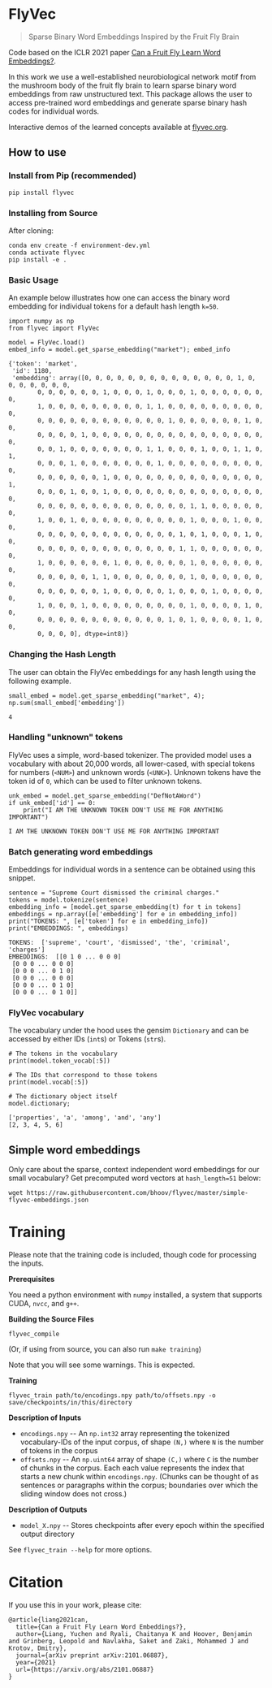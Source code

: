 # FlyVec
> Sparse Binary Word Embeddings Inspired by the Fruit Fly Brain


Code based on the ICLR 2021 paper [Can a Fruit Fly Learn Word Embeddings?](https://arxiv.org/abs/2101.06887).

In this work we use a well-established neurobiological network motif from the mushroom body of the fruit fly brain to learn sparse binary word embeddings from raw unstructured text. This package allows the user to access pre-trained word embeddings and generate sparse binary hash codes for individual words. 

Interactive demos of the learned concepts available at [flyvec.org](http://flyvec.org).

## How to use

### Install from Pip (recommended)

`pip install flyvec`

### Installing from Source

After cloning:

```
conda env create -f environment-dev.yml
conda activate flyvec
pip install -e .
```

### Basic Usage
An example below illustrates how one can access the binary word embedding for individual tokens for a default hash length `k=50`. 

```
import numpy as np
from flyvec import FlyVec

model = FlyVec.load()
embed_info = model.get_sparse_embedding("market"); embed_info
```




    {'token': 'market',
     'id': 1180,
     'embedding': array([0, 0, 0, 0, 0, 0, 0, 0, 0, 0, 0, 0, 0, 0, 1, 0, 0, 0, 0, 0, 0, 0,
            0, 0, 0, 0, 0, 0, 1, 0, 0, 0, 1, 0, 0, 0, 1, 0, 0, 0, 0, 0, 0, 0,
            1, 0, 0, 0, 0, 0, 0, 0, 0, 0, 1, 1, 0, 0, 0, 0, 0, 0, 0, 0, 0, 0,
            0, 0, 0, 0, 0, 0, 0, 0, 0, 0, 0, 0, 1, 0, 0, 0, 0, 0, 0, 1, 0, 0,
            0, 0, 0, 0, 1, 0, 0, 0, 0, 0, 0, 0, 0, 0, 0, 0, 0, 0, 0, 0, 0, 0,
            0, 0, 1, 0, 0, 0, 0, 0, 0, 0, 1, 1, 0, 0, 0, 1, 0, 0, 1, 1, 0, 1,
            0, 0, 0, 1, 0, 0, 0, 0, 0, 0, 0, 1, 0, 0, 0, 0, 0, 0, 0, 0, 0, 0,
            0, 0, 0, 0, 0, 0, 1, 0, 0, 0, 0, 0, 0, 0, 0, 0, 0, 0, 0, 0, 0, 1,
            0, 0, 0, 1, 0, 0, 1, 0, 0, 0, 0, 0, 0, 0, 0, 0, 0, 0, 0, 0, 0, 0,
            0, 0, 0, 0, 0, 0, 0, 0, 0, 0, 0, 0, 0, 0, 1, 1, 0, 0, 0, 0, 0, 0,
            1, 0, 0, 1, 0, 0, 0, 0, 0, 0, 0, 0, 0, 0, 1, 0, 0, 0, 1, 0, 0, 0,
            0, 0, 0, 0, 0, 0, 0, 0, 0, 0, 0, 0, 0, 1, 0, 1, 0, 0, 0, 1, 0, 0,
            0, 0, 0, 0, 0, 0, 0, 0, 0, 0, 0, 0, 0, 1, 1, 0, 0, 0, 0, 0, 0, 0,
            1, 0, 0, 0, 0, 0, 0, 1, 0, 0, 0, 0, 0, 0, 1, 0, 0, 0, 0, 0, 0, 0,
            0, 0, 0, 0, 0, 1, 1, 0, 0, 0, 0, 0, 0, 0, 1, 0, 0, 0, 0, 0, 0, 0,
            0, 0, 0, 0, 0, 0, 1, 0, 0, 0, 0, 0, 1, 0, 0, 0, 1, 0, 0, 0, 0, 0,
            1, 0, 0, 0, 1, 0, 0, 0, 0, 0, 0, 0, 0, 0, 1, 0, 0, 0, 0, 1, 0, 0,
            0, 0, 0, 0, 0, 0, 0, 0, 0, 0, 0, 0, 1, 0, 1, 0, 0, 0, 0, 1, 0, 0,
            0, 0, 0, 0], dtype=int8)}



### Changing the Hash Length
The user can obtain the FlyVec embeddings for any hash length using the following example. 

```
small_embed = model.get_sparse_embedding("market", 4); np.sum(small_embed['embedding'])
```




    4



### Handling "unknown" tokens

FlyVec uses a simple, word-based tokenizer. The provided model uses a vocabulary with about 20,000 words, all lower-cased, with special tokens for numbers (`<NUM>`) and unknown words (`<UNK>`). Unknown tokens have the token id of `0`, which can be used to filter unknown tokens.

```
unk_embed = model.get_sparse_embedding("DefNotAWord")
if unk_embed['id'] == 0:
    print("I AM THE UNKNOWN TOKEN DON'T USE ME FOR ANYTHING IMPORTANT")
```

    I AM THE UNKNOWN TOKEN DON'T USE ME FOR ANYTHING IMPORTANT


### Batch generating word embeddings
Embeddings for individual words in a sentence can be obtained using this snippet. 

```
sentence = "Supreme Court dismissed the criminal charges."
tokens = model.tokenize(sentence)
embedding_info = [model.get_sparse_embedding(t) for t in tokens]
embeddings = np.array([e['embedding'] for e in embedding_info])
print("TOKENS: ", [e['token'] for e in embedding_info])
print("EMBEDDINGS: ", embeddings)
```

    TOKENS:  ['supreme', 'court', 'dismissed', 'the', 'criminal', 'charges']
    EMBEDDINGS:  [[0 1 0 ... 0 0 0]
     [0 0 0 ... 0 0 0]
     [0 0 0 ... 0 1 0]
     [0 0 0 ... 0 0 0]
     [0 0 0 ... 0 1 0]
     [0 0 0 ... 0 1 0]]


### FlyVec vocabulary

The vocabulary under the hood uses the gensim `Dictionary` and can be accessed by either IDs (`int`s) or Tokens (`str`s).

```
# The tokens in the vocabulary
print(model.token_vocab[:5])

# The IDs that correspond to those tokens
print(model.vocab[:5])

# The dictionary object itself
model.dictionary;
```

    ['properties', 'a', 'among', 'and', 'any']
    [2, 3, 4, 5, 6]


## Simple word embeddings

Only care about the sparse, context independent word embeddings for our small vocabulary? Get precomputed word vectors at `hash_length=51` below:

```
wget https://raw.githubusercontent.com/bhoov/flyvec/master/simple-flyvec-embeddings.json
```

# Training

Please note that the training code is included, though code for processing the inputs.

**Prerequisites**

You need a python environment with `numpy` installed, a system that supports CUDA, `nvcc`, and `g++`.

**Building the Source Files**

`flyvec_compile`

(Or, if using from source, you can also run `make training`)

Note that you will see some warnings. This is expected.

**Training**

`flyvec_train path/to/encodings.npy path/to/offsets.npy -o save/checkpoints/in/this/directory`

**Description of Inputs**

- `encodings.npy` -- An `np.int32` array representing the tokenized vocabulary-IDs of the input corpus, of shape `(N,)` where `N` is the number of tokens in the corpus
- `offsets.npy` -- An `np.uint64` array of shape `(C,)` where `C` is the number of chunks in the corpus. Each each value represents the index that starts a new chunk within `encodings.npy`. 
    (Chunks can be thought of as sentences or paragraphs within the corpus; boundaries over which the sliding window does not cross.)

**Description of Outputs**

- `model_X.npy` -- Stores checkpoints after every epoch within the specified output directory

See `flyvec_train --help` for more options.

# Citation

If you use this in your work, please cite:

```
@article{liang2021can,
  title={Can a Fruit Fly Learn Word Embeddings?},
  author={Liang, Yuchen and Ryali, Chaitanya K and Hoover, Benjamin and Grinberg, Leopold and Navlakha, Saket and Zaki, Mohammed J and Krotov, Dmitry},
  journal={arXiv preprint arXiv:2101.06887},
  year={2021}
  url={https://arxiv.org/abs/2101.06887}
}
```
